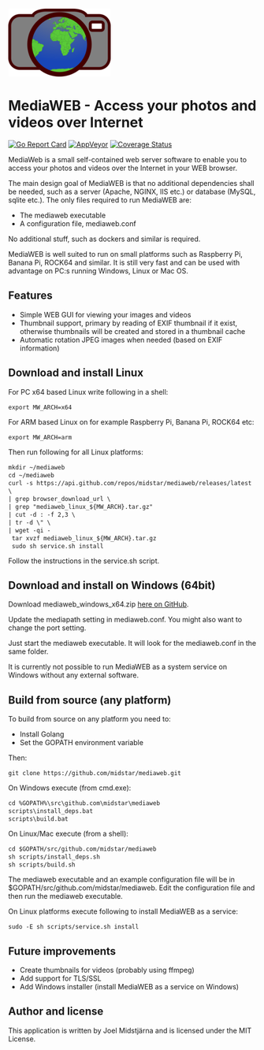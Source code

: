 ![GitHub Logo](/templates/logo.png)

# MediaWEB - Access your photos and videos over Internet

[![Go Report Card](https://goreportcard.com/badge/github.com/midstar/mediaweb)](https://goreportcard.com/report/github.com/midstar/mediaweb)
[![AppVeyor](https://ci.appveyor.com/api/projects/status/github/midstar/mediaweb?svg=true)](https://ci.appveyor.com/api/projects/status/github/midstar/mediaweb)
[![Coverage Status](https://coveralls.io/repos/github/midstar/mediaweb/badge.svg?branch=master)](https://coveralls.io/github/midstar/mediaweb?branch=master)

MediaWeb is a small self-contained web server software to enable you to access your photos and videos over the Internet in your WEB browser.

The main design goal of MediaWEB is that no additional dependencies shall be needed, such as a server (Apache, NGINX, IIS etc.) or database (MySQL, sqlite etc.). The only files required to run MediaWEB are:

* The mediaweb executable
* A configuration file, mediaweb.conf

No additional stuff, such as dockers and similar is required. 

MediaWEB is well suited to run on small platforms such as Raspberry Pi, Banana Pi, ROCK64 and similar. It is still very fast and can be used with advantage on PC:s running Windows, Linux or Mac OS.

## Features

* Simple WEB GUI for viewing your images and videos
* Thumbnail support, primary by reading of EXIF thumbnail if it exist, otherwise thumbnails will be created and stored in a thumbnail cache
* Automatic rotation JPEG images when needed (based on EXIF information)

## Download and install Linux

For PC x64 based Linux write following in a shell:

    export MW_ARCH=x64

For ARM based Linux on for example Raspberry Pi, Banana Pi, ROCK64 etc:

    export MW_ARCH=arm

Then run following for all Linux platforms:

    mkdir ~/mediaweb
    cd ~/mediaweb
    curl -s https://api.github.com/repos/midstar/mediaweb/releases/latest \
    | grep browser_download_url \
    | grep "mediaweb_linux_${MW_ARCH}.tar.gz"
    | cut -d : -f 2,3 \
    | tr -d \" \
    | wget -qi -
     tar xvzf mediaweb_linux_${MW_ARCH}.tar.gz
     sudo sh service.sh install

Follow the instructions in the service.sh script.

## Download and install on Windows (64bit)

Download mediaweb_windows_x64.zip [here on GitHub](https://github.com/midstar/mediaweb/releases).

Update the mediapath setting in mediaweb.conf. You might also want to change the port setting.

Just start the mediaweb executable. It will look for the mediaweb.conf in the same folder.

It is currently not possible to run MediaWEB as a system service on Windows without any external software.

## Build from source (any platform)

To build from source on any platform you need to:

* Install Golang 
* Set the GOPATH environment variable

Then:

    git clone https://github.com/midstar/mediaweb.git

On Windows execute (from cmd.exe):

    cd %GOPATH%\src\github.com\midstar\mediaweb
    scripts\install_deps.bat
    scripts\build.bat

On Linux/Mac execute (from a shell):

    cd $GOPATH/src/github.com/midstar/mediaweb
    sh scripts/install_deps.sh
    sh scripts/build.sh

The mediaweb executable and an example configuration file will be in 
$GOPATH/src/github.com/midstar/mediaweb. Edit the configuration file
and then run the mediaweb executable.

On Linux platforms execute following to install MediaWEB as a service:

    sudo -E sh scripts/service.sh install


## Future improvements

* Create thumbnails for videos (probably using ffmpeg)
* Add support for TLS/SSL
* Add Windows installer (install MediaWEB as a service on Windows)

## Author and license

This application is written by Joel Midstjärna and is licensed under the MIT License.